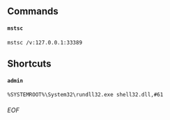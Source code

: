 ## Commands
#### `mstsc`
```
mstsc /v:127.0.0.1:33389
```

## Shortcuts
#### `admin`
```
%SYSTEMROOT%\System32\rundll32.exe shell32.dll,#61
```


###### EOF
